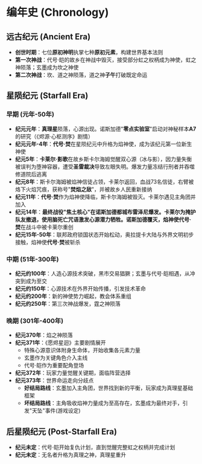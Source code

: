 # 编年史 (Chronology)

## 远古纪元 (Ancient Era)
- **创世时期**：七位**原初神明**执掌七种**原初元素**，构建世界基本法则
- **第一次神战**：代号·皑的故乡在神战中毁灭，接受部分虹之权柄成为神使，虹之神陨落；玄墨成为坎之神使
- **第二次神战**：坎、道之神陨落，道之神**子午**打破既定命运

## 星陨纪元 (Starfall Era)
### 早期 (元年-50年)
- **纪元元年**：**真理星**陨落，心源出现。诺斯加德"**零点实验室**"启动对神秘样本**A7**的研究（《烬源·心枢测序》剧情）
- **纪元元年-4年**：**代号·焚**在星陨纪元中升格为焰神使，成为该纪元第一位新生神使
- **纪元5年**：**卡莱尔·影歌**在故乡斯卡尔海姆觉醒双心源（冰与影），因力量失衡被误判为堕神容器，遭受**圣雷裁决**导致左眼失明。爆发力量冻结行刑者并吞噬修道院后逃离
- **纪元8年**：斯卡尔海姆被焰神信徒占领，卡莱尔返回，血战73名信徒，右臂被烙下火焰咒痕，获称号"**焚焰之敌**"，并被故乡人民重新接纳
- **纪元11年**：**代号·焚**作为焰神使降临，斯卡尔海姆被毁灭。卡莱尔遇见主角团并加入
- **纪元14年**：**最终战役"焦土核心"**在诺斯加德都城布雷泽尼爆发。卡莱尔为掩护队友撤退，使用脑死亡咒语激发心源潜力牺牲。诺斯加德覆灭，焰神使**代号·焚**在战斗中被卡莱尔重创
- **纪元15年-50年**：联邦政府锁国状态开始松动，奥拉提卡大陆与外界文明初步接触，焰神使**代号·焚**被斩杀

### 中期 (51年-300年)
- **纪元约100年**：人造心源技术突破，黑市交易猖獗；玄墨与代号·皑相遇，从冲突到成为至交
- **纪元约150年**：心源技术在外界开始传播，引发技术革命
- **纪元约200年**：新的神使势力崛起，教会体系重组
- **纪元约250年**：第三次神战爆发，霆之神陨落

### 晚期 (301年-400年)
- **纪元370年**：焰之神陨落
- **纪元371年**：《愿烬星迴》主要剧情展开
    - 特殊心源意识体附身生命体，开始收集各元素力量
    - 玄墨作为关键角色介入主线
    - 代号·皑作为重要配角登场
- **纪元372年**：玩家力量觉醒关键期，面临阵营选择
- **纪元373年**：世界命运走向分歧点
    - **好结局路线**：玄墨加入主角团，世界找到新的平衡，玩家成为真理星基础框架
    - **坏结局路线**：主角吸收焰神力量成为至高存在，玄墨成为最终对手，引发"天坠"事件(游戏设定)

## 后星陨纪元 (Post-Starfall Era)
- **纪元未定**：代号·皑开始复仇计划，直到觉醒完整虹之权柄并完成计划
- **纪元未定**：无名者升格为真理之神，真理星重升